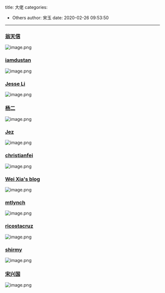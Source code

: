 title: 大佬
categories:
 - Others
author: 宋玉
date: 2020-02-26 09:53:50
---
<a name="2PSC8"></a>
### [翁天信](http://www.dandyweng.com/)
![image.png](https://cdn.nlark.com/yuque/0/2020/png/394169/1582679435262-8d3c9635-04fa-49dd-84a1-f95ba4753389.png#align=left&display=inline&height=760&name=image.png&originHeight=1520&originWidth=2872&size=2136862&status=done&style=none&width=1436)
<a name="zsD6c"></a>
### [iamdustan](http://iamdustan.com/)
![image.png](https://cdn.nlark.com/yuque/0/2020/png/394169/1582679991302-55c3adeb-2cb6-49c4-a21a-9996677fa58e.png#align=left&display=inline&height=765&name=image.png&originHeight=1530&originWidth=2864&size=335875&status=done&style=none&width=1432)
<a name="2QZ95"></a>
### [Jesse Li](https://blog.jse.li/)
![image.png](https://cdn.nlark.com/yuque/0/2020/png/394169/1582681599206-cbcb49cd-4e4a-40cb-9747-95fc5e53a757.png#align=left&display=inline&height=761&name=image.png&originHeight=1522&originWidth=2864&size=263506&status=done&style=none&width=1432)
<a name="9DtPh"></a>
### [杨二](https://yangerxiao.com/)
![image.png](https://cdn.nlark.com/yuque/0/2020/png/394169/1582680121840-b97473a7-132b-49f5-b04d-3fea4b71ea02.png#align=left&display=inline&height=762&name=image.png&originHeight=1524&originWidth=2878&size=7681875&status=done&style=none&width=1439)
<a name="UI5IN"></a>
### [Jez](http://www.jezzamon.com/)
![image.png](https://cdn.nlark.com/yuque/0/2020/png/394169/1582680473890-48d8e7dd-580b-406e-aeef-3bcd4a6d3913.png#align=left&display=inline&height=763&name=image.png&originHeight=1526&originWidth=2874&size=867423&status=done&style=none&width=1437)
<a name="4uVGx"></a>
### [christianfei](https://christianfei.com/about/)
![image.png](https://cdn.nlark.com/yuque/0/2020/png/394169/1582681084739-ac9006a2-f7b7-42bf-b861-586ad45b7e3f.png#align=left&display=inline&height=760&name=image.png&originHeight=1520&originWidth=2868&size=846216&status=done&style=none&width=1434)
<a name="hQNsg"></a>
### [Wei Xia's blog](https://weixia.info/)
![image.png](https://cdn.nlark.com/yuque/0/2020/png/394169/1582681836905-b22aca52-4dbb-45a0-ba3a-311743b58955.png#align=left&display=inline&height=758&name=image.png&originHeight=1516&originWidth=2880&size=300953&status=done&style=none&width=1440)
<a name="dHiJj"></a>
### [mtlynch](https://mtlynch.io/)
![image.png](https://cdn.nlark.com/yuque/0/2020/png/394169/1582681174899-d92d8df9-df1a-4e26-beff-b0f53b5d45b8.png#align=left&display=inline&height=764&name=image.png&originHeight=1528&originWidth=2876&size=450588&status=done&style=none&width=1438)
<a name="LlDVn"></a>
### [ricostacruz](https://ricostacruz.com/til/)
![image.png](https://cdn.nlark.com/yuque/0/2020/png/394169/1582681948092-0c824a74-3f3e-4034-aed9-2f6c9f931651.png#align=left&display=inline&height=764&name=image.png&originHeight=1528&originWidth=2868&size=254725&status=done&style=none&width=1434)
<a name="DGbvH"></a>
### [shirmy](https://www.shirmy.me/)
![image.png](https://cdn.nlark.com/yuque/0/2020/png/394169/1582681439788-694c87d2-fefe-416b-bbc2-bc2328a0c212.png#align=left&display=inline&height=770&name=image.png&originHeight=1540&originWidth=2880&size=1779744&status=done&style=none&width=1440)
<a name="FOxMa"></a>
### [宋兴国](https://www.songxingguo.com/)
![image.png](https://cdn.nlark.com/yuque/0/2020/png/394169/1582679761166-e3aefe02-6e44-4337-8b65-de61e680699f.png#align=left&display=inline&height=761&name=image.png&originHeight=1522&originWidth=2870&size=6788881&status=done&style=none&width=1435)
